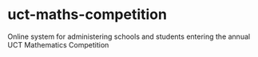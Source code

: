 uct-maths-competition
=====================

Online system for administering schools and students entering the annual UCT Mathematics Competition
